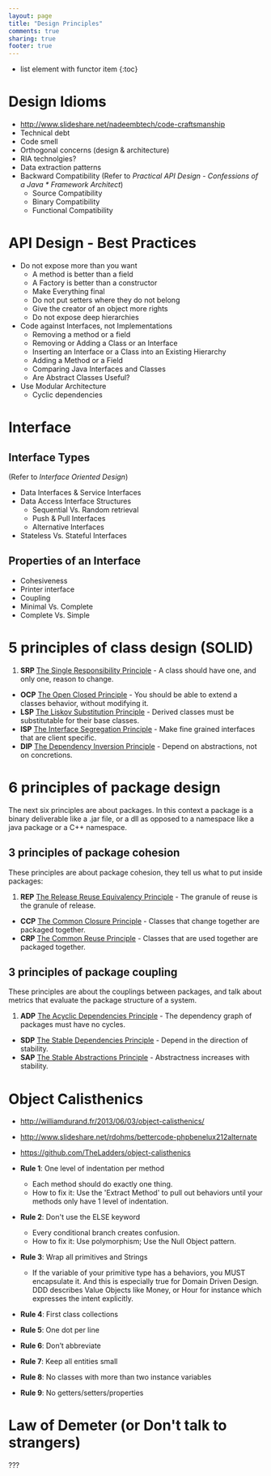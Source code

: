 ```yaml
---
layout: page
title: "Design Principles"
comments: true
sharing: true
footer: true
---
```


* list element with functor item
{:toc}

# Design Idioms

* http://www.slideshare.net/nadeembtech/code-craftsmanship
* Technical debt
* Code smell
* Orthogonal concerns (design & architecture)
* RIA technolgies?
* Data extraction patterns
* Backward Compatibility (Refer to *Practical API Design - Confessions of a Java * Framework Architect*)
  * Source Compatibility
  * Binary Compatibility
  * Functional Compatibility

# API Design - Best Practices

* Do not expose more than you want
  * A method is better than a field
  * A Factory is better than a constructor
  * Make Everything final
  * Do not put setters where they do not belong
  * Give the creator of an object more rights
  * Do not expose deep hierarchies
* Code against Interfaces, not Implementations
  * Removing a method or a field
  * Removing or Adding a Class or an Interface
  * Inserting an Interface or a Class into an Existing Hierarchy
  * Adding a Method or a Field
  * Comparing Java Interfaces and Classes
  * Are Abstract Classes Useful?
* Use Modular Architecture
  * Cyclic dependencies

# Interface 

## Interface Types

(Refer to *Interface Oriented Design*)
* Data Interfaces & Service Interfaces
* Data Access Interface Structures
  * Sequential Vs. Random retrieval
  * Push & Pull Interfaces
  * Alternative Interfaces
* Stateless Vs. Stateful Interfaces

## Properties of an Interface

* Cohesiveness
* Printer interface
* Coupling
* Minimal Vs. Complete
* Complete Vs. Simple

# 5 principles of class design (SOLID)

1. **SRP** [The Single Responsibility Principle](https://docs.google.com/open?id=0ByOwmqah_nuGNHEtcU5OekdDMkk) - A class should have one, and only one, reason to change.
* **OCP** [The Open Closed Principle](http://docs.google.com/a/cleancoder.com/viewer?a=v&pid=explorer&chrome=true&srcid=0BwhCYaYDn8EgN2M5MTkwM2EtNWFkZC00ZTI3LWFjZTUtNTFhZGZiYmUzODc1&hl=en) - You should be able to extend a classes behavior, without modifying it.
* **LSP** [The Liskov Substitution Principle](http://docs.google.com/a/cleancoder.com/viewer?a=v&pid=explorer&chrome=true&srcid=0BwhCYaYDn8EgNzAzZjA5ZmItNjU3NS00MzQ5LTkwYjMtMDJhNDU5ZTM0MTlh&hl=en) - Derived classes must be substitutable for their base classes.
* **ISP** [The Interface Segregation Principle](http://docs.google.com/a/cleancoder.com/viewer?a=v&pid=explorer&chrome=true&srcid=0BwhCYaYDn8EgOTViYjJhYzMtMzYxMC00MzFjLWJjMzYtOGJiMDc5N2JkYmJi&hl=en) - Make fine grained interfaces that are client specific.
* **DIP** [The Dependency Inversion Principle](http://docs.google.com/a/cleancoder.com/viewer?a=v&pid=explorer&chrome=true&srcid=0BwhCYaYDn8EgMjdlMWIzNGUtZTQ0NC00ZjQ5LTkwYzQtZjRhMDRlNTQ3ZGMz&hl=en) - Depend on abstractions, not on concretions.

# 6 principles of package design

The next six principles are about packages. In this context a package is a binary deliverable like a .jar file, or a dll as opposed to a namespace like a java package or a C++ namespace. 

## 3 principles of package cohesion

These principles are about package cohesion, they tell us what to put inside packages:

1. **REP** [The Release Reuse Equivalency Principle](http://docs.google.com/a/cleancoder.com/viewer?a=v&pid=explorer&chrome=true&srcid=0BwhCYaYDn8EgOGM2ZGFhNmYtNmE4ZS00OGY5LWFkZTYtMjE0ZGNjODQ0MjEx&hl=en) - The granule of reuse is the granule of release.
* **CCP** [The Common Closure Principle](http://docs.google.com/a/cleancoder.com/viewer?a=v&pid=explorer&chrome=true&srcid=0BwhCYaYDn8EgOGM2ZGFhNmYtNmE4ZS00OGY5LWFkZTYtMjE0ZGNjODQ0MjEx&hl=en) - Classes that change together are packaged together.
* **CRP** [The Common Reuse Principle](http://docs.google.com/a/cleancoder.com/viewer?a=v&pid=explorer&chrome=true&srcid=0BwhCYaYDn8EgOGM2ZGFhNmYtNmE4ZS00OGY5LWFkZTYtMjE0ZGNjODQ0MjEx&hl=en) - Classes that are used together are packaged together.

## 3 principles of package coupling

These principles are about the couplings between packages, and talk about metrics that evaluate the package structure of a system.

1. **ADP** [The Acyclic Dependencies Principle](http://docs.google.com/a/cleancoder.com/viewer?a=v&pid=explorer&chrome=true&srcid=0BwhCYaYDn8EgOGM2ZGFhNmYtNmE4ZS00OGY5LWFkZTYtMjE0ZGNjODQ0MjEx&hl=en) - The dependency graph of packages must have no cycles.
* **SDP** [The Stable Dependencies Principle](http://docs.google.com/a/cleancoder.com/viewer?a=v&pid=explorer&chrome=true&srcid=0BwhCYaYDn8EgZjI3OTU4ZTAtYmM4Mi00MWMyLTgxN2YtMzk5YTY1NTViNTBh&hl=en) - Depend in the direction of stability.
* **SAP** [The Stable Abstractions Principle](http://docs.google.com/a/cleancoder.com/viewer?a=v&pid=explorer&chrome=true&srcid=0BwhCYaYDn8EgZjI3OTU4ZTAtYmM4Mi00MWMyLTgxN2YtMzk5YTY1NTViNTBh&hl=en) - Abstractness increases with stability.

# Object Calisthenics

* http://williamdurand.fr/2013/06/03/object-calisthenics/
* http://www.slideshare.net/rdohms/bettercode-phpbenelux212alternate
* https://github.com/TheLadders/object-calisthenics

* **Rule 1**: One level of indentation per method
  * Each method should do exactly one thing. 
  * How to fix it: Use the 'Extract Method' to pull out behaviors until your methods only have 1 level of indentation.
* **Rule 2**: Don't use the ELSE keyword
  * Every conditional branch creates confusion.
  * How to fix it: Use polymorphism; Use the Null Object pattern.
* **Rule 3**: Wrap all primitives and Strings
  * If the variable of your primitive type has a behaviors, you MUST encapsulate it. And this is especially true for Domain Driven Design. DDD describes Value Objects like Money, or Hour for instance which expresses the intent explicitly.
* **Rule 4**: First class collections
* **Rule 5**: One dot per line
* **Rule 6**: Don’t abbreviate
* **Rule 7**: Keep all entities small
* **Rule 8**: No classes with more than two instance variables
* **Rule 9**: No getters/setters/properties

# Law of Demeter (or Don't talk to strangers)

???
